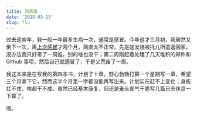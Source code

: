 ```yaml
---
title: 流感季
date: '2018-03-13'
slug: flu
---
```


过去这些年，我一般一年最多生病一次，通常是感冒。今年这才三月初，我居然又倒下一次，离[上次感冒](/cn/2018/01/fitness/)才两个月，简直太不正常。先是娃发烧被托儿所遣返回家，没办法我只好带了一周娃，别的啥也没干；第二周刚赶着处理了几天堆积的邮件和 Github 事项，然后自己就感冒了，于是又荒废了一周。

我这本来是在写我的第四本书，计划了十章，野心勃勃打算一个星期写一章，希望三个月拿下它，然而这半个月里一字都没能再写出来。计划实在赶不上变化；身板扛不住，啥都干不成。虽然已经基本康复，但还是垂头丧气干脆写几篇日志休息一下算了。

噫。
